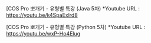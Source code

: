 [COS Pro 뽀개기 - 유형별 특강 (Java 5차)
*Youtube URL : https://youtu.be/k4SpaExlrd8

[COS Pro 뽀개기 - 유형별 특강 (Python 5차)
*Youtube URL : https://youtu.be/wxP-Ho4Elug
